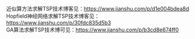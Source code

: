 近似算方法求解TSP技术博客见：https://www.jianshu.com/p/d1e004bdea8d 
<br>
Hopfield神经网络求解TSP技术博客见：https://www.jianshu.com/p/30fdc835d5b3
<br>
GA算法求解TSP技术博可见：https://www.jianshu.com/p/b3cd8e674ff0
